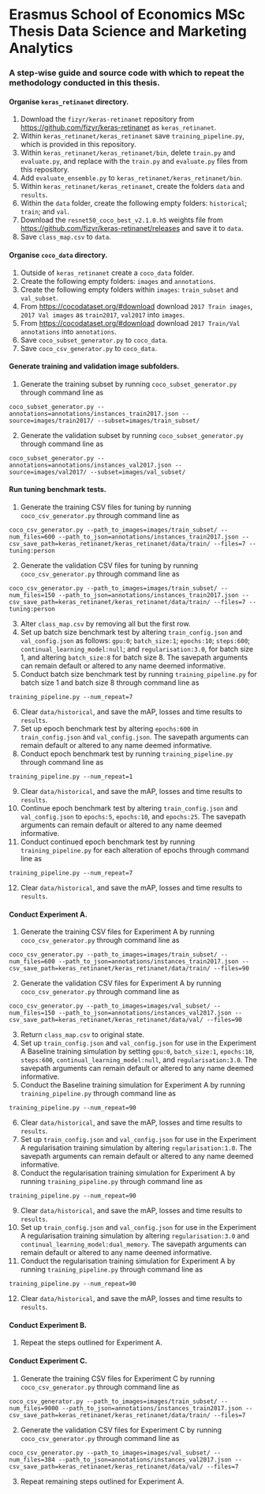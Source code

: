 # Erasmus School of Economics MSc Thesis Data Science and Marketing Analytics 

### A step-wise guide and source code with which to repeat the methodology conducted in this thesis.

#### Organise `keras_retinanet` directory.
1. Download the `fizyr/keras-retinanet` repository from https://github.com/fizyr/keras-retinanet as `keras_retinanet`.
2. Within `keras_retinanet/keras_retinanet` save `training_pipeline.py`, which is provided in this repository.
3. Within `keras_retinanet/keras_retinanet/bin`, delete `train.py` and `evaluate.py`, and replace with the `train.py` and `evaluate.py` files from this repository. 
4. Add `evaluate_ensemble.py` to `keras_retinanet/keras_retinanet/bin`.
5. Within `keras_retinanet/keras_retinanet`, create the folders `data` and `results`. 
6. Within the `data` folder, create the following empty folders: `historical`; `train`; and `val`.
7. Download the `resnet50_coco_best_v2.1.0.h5` weights file from https://github.com/fizyr/keras-retinanet/releases and save it to `data`.
8. Save `class_map.csv` to `data`.

#### Organise `coco_data` directory.
1. Outside of `keras_retinanet` create a `coco_data` folder.
2. Create the following empty folders: `images` and `annotations`.
3. Create the following empty folders within `images`: `train_subset` and `val_subset`.
4. From https://cocodataset.org/#download download `2017 Train images`, `2017 Val images` as `train2017`, `val2017` into `images`.
5. From https://cocodataset.org/#download download `2017 Train/Val annotations` into `annotations`. 
6. Save `coco_subset_generator.py` to `coco_data`.
7. Save `coco_csv_generator.py` to `coco_data`.

#### Generate training and validation image subfolders.
1. Generate the training subset by running `coco_subset_generator.py` through command line as 
```
coco_subset_generator.py --annotations=annotations/instances_train2017.json --source=images/train2017/ --subset=images/train_subset/
```
2. Generate the validation subset by running `coco_subset_generator.py` through command line as 
```
coco_subset_generator.py --annotations=annotations/instances_val2017.json --source=images/val2017/ --subset=images/val_subset/
```

#### Run tuning benchmark tests.
1. Generate the training CSV files for tuning by running `coco_csv_generator.py` through command line as
```
coco_csv_generator.py --path_to_images=images/train_subset/ --num_files=600 --path_to_json=annotations/instances_train2017.json --csv_save_path=keras_retinanet/keras_retinanet/data/train/ --files=7 --tuning:person
```
2. Generate the validation CSV files for tuning by running `coco_csv_generator.py` through command line as
```
coco_csv_generator.py --path_to_images=images/train_subset/ --num_files=150 --path_to_json=annotations/instances_train2017.json --csv_save_path=keras_retinanet/keras_retinanet/data/train/ --files=7 --tuning:person
```
3. Alter `class_map.csv` by removing all but the first row.
4. Set up batch size benchmark test by altering `train_config.json` and `val_config.json` as follows: `gpu:0`; `batch_size:1`; `epochs:10`; `steps:600`; `continual_learning_model:null`; and `regularisation:3.0`, for batch size 1, and altering `batch_size:8` for batch size 8. The savepath arguments can remain default or altered to any name deemed informative.
5. Conduct batch size benchmark test by running `training_pipeline.py` for batch size 1 and batch size 8 through command line as
```
training_pipeline.py --num_repeat=7
```
6. Clear `data/historical`, and save the mAP, losses and time results to `results`.
7. Set up epoch benchmark test by altering `epochs:600` in `train_config.json` and `val_config.json`. The savepath arguments can remain default or altered to any name deemed informative.
8. Conduct epoch benchmark test by running `training_pipeline.py` through command line as
```
training_pipeline.py --num_repeat=1
```
9. Clear `data/historical`, and save the mAP, losses and time results to `results`.
10. Continue epoch benchmark test by altering `train_config.json` and `val_config.json` to `epochs:5`, `epochs:10`, and `epochs:25`. The savepath arguments can remain default or altered to any name deemed informative.
11. Conduct continued epoch benchmark test by running `training_pipeline.py` for each alteration of epochs through command line as
```
training_pipeline.py --num_repeat=7
```
12. Clear `data/historical`, and save the mAP, losses and time results to `results`.

#### Conduct Experiment A.
1. Generate the training CSV files for Experiment A by running `coco_csv_generator.py` through command line as
```
coco_csv_generator.py --path_to_images=images/train_subset/ --num_files=600 --path_to_json=annotations/instances_train2017.json --csv_save_path=keras_retinanet/keras_retinanet/data/train/ --files=90
```
2. Generate the validation CSV files for Experiment A by running `coco_csv_generator.py` through command line as
```
coco_csv_generator.py --path_to_images=images/val_subset/ --num_files=150 --path_to_json=annotations/instances_val2017.json --csv_save_path=keras_retinanet/keras_retinanet/data/val/ --files=90
```
3. Return `class_map.csv` to original state.
4. Set up `train_config.json` and `val_config.json` for use in the Experiment A Baseline training simulation by setting `gpu:0`, `batch_size:1`, `epochs:10`, `steps:600`, `continual_learning_model:null`, and `regularisation:3.0`. The savepath arguments can remain default or altered to any name deemed informative.
5. Conduct the Baseline training simulation for Experiment A by running `training_pipeline.py` through command line as
```
training_pipeline.py --num_repeat=90
```
6. Clear `data/historical`, and save the mAP, losses and time results to `results`.
7. Set up `train_config.json` and `val_config.json` for use in the Experiment A regularisation training simulation by altering `regularisation:1.0`. The savepath arguments can remain default or altered to any name deemed informative.
8. Conduct the regularisation training simulation for Experiment A by running `training_pipeline.py` through command line as
```
training_pipeline.py --num_repeat=90
```
9. Clear `data/historical`, and save the mAP, losses and time results to `results`.
10. Set up `train_config.json` and `val_config.json` for use in the Experiment A regularisation training simulation by altering `regularisation:3.0` and `continual_learning_model:dual_memory`. The savepath arguments can remain default or altered to any name deemed informative.
11. Conduct the regularisation training simulation for Experiment A by running `training_pipeline.py` through command line as
```
training_pipeline.py --num_repeat=90
```
12. Clear `data/historical`, and save the mAP, losses and time results to `results`.

#### Conduct Experiment B.
1. Repeat the steps outlined for Experiment A.

#### Conduct Experiment C.
1. Generate the training CSV files for Experiment C by running `coco_csv_generator.py` through command line as
```
coco_csv_generator.py --path_to_images=images/train_subset/ --num_files=9000 --path_to_json=annotations/instances_train2017.json --csv_save_path=keras_retinanet/keras_retinanet/data/train/ --files=7
```
2. Generate the validation CSV files for Experiment C by running `coco_csv_generator.py` through command line as
```
coco_csv_generator.py --path_to_images=images/val_subset/ --num_files=384 --path_to_json=annotations/instances_val2017.json --csv_save_path=keras_retinanet/keras_retinanet/data/val/ --files=7
```
3. Repeat remaining steps outlined for Experiment A.
